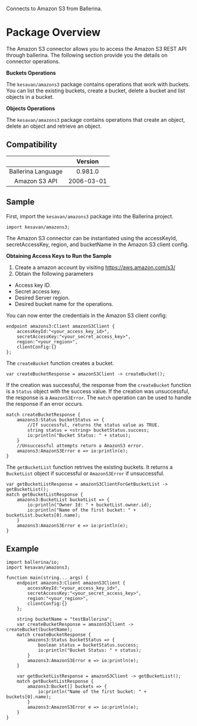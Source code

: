 Connects to Amazon S3 from Ballerina. 

# Package Overview

The Amazon S3 connector allows you to access the Amazon S3 REST API through ballerina. The following section provide you the details on connector operations.


**Buckets Operations**

The `kesavan/amazons3` package contains operations that work with buckets. You can list the existing buckets, create a bucket, 
delete a bucket and list objects in a bucket.

**Objects Operations**

The `kesavan/amazons3` package contains operations that create an object, delete an object and retrieve an object. 



## Compatibility
|                    |    Version     |  
|:------------------:|:--------------:|
| Ballerina Language |   0.981.0      |
| Amazon S3 API        |   2006-03-01     |


## Sample

First, import the `kesavan/amazons3` package into the Ballerina project.

```ballerina
import kesavan/amazons3;
```
    
The Amazon S3 connector can be instantiated using the accessKeyId, secretAccessKey, region, 
and bucketName in the Amazon S3 client config.

**Obtaining Access Keys to Run the Sample**

 1. Create a amazon account by visiting <https://aws.amazon.com/s3/>
 2. Obtain the following parameters
   * Access key ID.
   * Secret access key.
   * Desired Server region.
   * Desired bucket name for the operations.


You can now enter the credentials in the Amazon S3 client config:
```ballerina
endpoint amazons3:Client amazonS3Client {
    accessKeyId:"<your_access_key_id>",
    secretAccessKey:"<your_secret_access_key>",
    region:"<your_region>",
    clientConfig:{}
};
```

The `createBucket` function creates a bucket.

   `var createBucketResponse = amazonS3Client -> createBucket();`
   
If the creation was successful, the response from the `createBucket` function is a `Status` object with the success value. If the creation was unsuccessful, the response is a `AmazonS3Error`. The `match` operation can be used to handle the response if an error occurs.

```ballerina
match createBucketResponse {
    amazons3:Status bucketStatus => {
        //If successful, returns the status value as TRUE.
        string status = <string> bucketStatus.success;
        io:println("Bucket Status: " + status);
    }
    //Unsuccessful attempts return a AmazonS3 error.
    amazons3:AmazonS3Error e => io:println(e);
}
```

The `getBucketList` function retrives the existing buckets. It returns a `BucketList` object if successful or `AmazonS3Error` if unsuccessful.

```ballerina
var getBucketListResponse = amazonS3ClientForGetBucketList -> getBucketList();
match getBucketListResponse {
    amazons3:BucketList bucketList => {
        io:println("Owner Id: " + bucketList.owner.id);
        io:println("Name of the first bucket: " + bucketList.buckets[0].name);
    }
    amazons3:AmazonS3Error e => io:println(e);
}
```
## Example
```ballerina
import ballerina/io;
import kesavan/amazons3;

function main(string... args) {
    endpoint amazons3:Client amazonS3Client {
        accessKeyId:"<your_access_key_id>",
        secretAccessKey:"<your_secret_access_key>",
        region:"<your_region>",
        clientConfig:{}
    };
    
    string bucketName = "testBallerina";
    var createBucketResponse = amazonS3Client -> createBucket(bucketName);
    match createBucketResponse {
        amazons3:Status bucketStatus => {
            boolean status = bucketStatus.success;
            io:println("Bucket Status: " + status);
        }
        amazons3:AmazonS3Error e => io:println(e);
    }
    
    var getBucketListResponse = amazonS3Client -> getBucketList();
    match getBucketListResponse {
        amazons3:Bucket[] buckets => {
            io:println("Name of the first bucket: " + buckets[0].name);
        }
        amazons3:AmazonS3Error e => io:println(e);
    }
}
```
